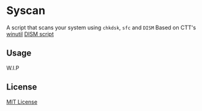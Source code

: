 # Syscan
A script that scans your system using `chkdsk`, `sfc` and `DISM`
Based on CTT's [winutil](https://github.com/ChrisTitusTech/winutil) [DISM script](https://christitustech.github.io/winutil/dev/features/Fixes/DISM/)

## Usage
W.I.P

## License
[MIT License](#MIT-1-ov-file)
